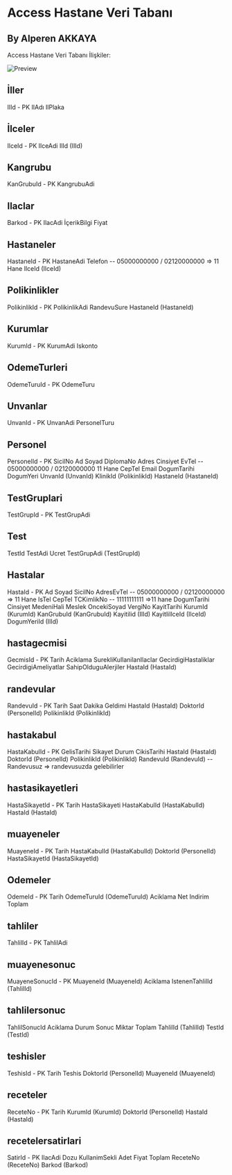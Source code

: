 # Access Hastane Veri Tabanı
## By Alperen AKKAYA

Access Hastane Veri Tabanı İlişkiler:

![Preview](https://i.imgur.com/AQKExgl.png)


İller
------
IlId - PK
IlAdı
IlPlaka

İlceler
--------
IlceId - PK
IlceAdi
IlId (IlId)

Kangrubu
---------
KanGrubuId - PK
KangrubuAdi

Ilaclar
--------
Barkod - PK
IlacAdi
İçerikBilgi
Fiyat

Hastaneler
-----------
HastaneId - PK
HastaneAdi
Telefon -- 05000000000 / 02120000000 => 11 Hane
IlceId (IlceId)

Polikinlikler
--------------
PolikinlikId - PK
PolikinlikAdi
RandevuSure
HastaneId (HastaneId)

Kurumlar
---------
KurumId - PK
KurumAdi
Iskonto

OdemeTurleri
------------
OdemeTuruId - PK
OdemeTuru

Unvanlar
---------
UnvanId - PK
UnvanAdi
PersonelTuru

Personel
---------
PersonelId - PK
SicilNo
Ad
Soyad
DiplomaNo
Adres
Cinsiyet
EvTel -- 05000000000 / 02120000000 11 Hane
CepTel
Email
DogumTarihi
DogumYeri
UnvanId (UnvanId)
KlinikId (PolikinlikId)
HastaneId (HastaneId)

TestGruplari
-------------
TestGrupId - PK
TestGrupAdi

Test
-----
TestId
TestAdi
Ucret
TestGrupAdi (TestGrupId)

Hastalar
---------
HastaId - PK
Ad
Soyad
SicilNo
AdresEvTel -- 05000000000 / 02120000000 => 11 Hane
IsTel
CepTel
TCKimlikNo  -- 11111111111 =>11 hane
DogumTarihi
Cinsiyet
MedeniHali
Meslek
OncekiSoyad
VergiNo
KayitTarihi
KurumId (KurumId)
KanGrubuId (KanGrubuId)
Kayitilid (IlId)
KayitliIlceId (IlceId)
DogumYeriId (IlId)

hastagecmisi
-------------
GecmisId - PK
Tarih
Aciklama
SurekliKullanilanIlaclar
GecirdigiHastaliklar
GecirdigiAmeliyatlar
SahipOlduguAlerjiler
HastaId (HastaId)

randevular
-----------
RandevuId - PK
Tarih
Saat
Dakika
Geldimi
HastaId (HastaId)
DoktorId (PersonelId)
PolikinlikId (PolikinlikId)

hastakabul
-----------
HastaKabulId - PK
GelisTarihi
Sikayet
Durum
CikisTarihi
HastaId (HastaId)
DoktorId (PersonelId)
PolikinlikId (PolikinlikId)
RandevuId (RandevuId)  -- Randevusuz => randevusuzda gelebilirler

hastasikayetleri
-----------------
HastaSikayetId - PK
Tarih
HastaSikayeti
HastaKabulId (HastaKabulId)
HastaId (HastaId)

muayeneler
-----------
MuayeneId - PK
Tarih
HastaKabulId (HastaKabulId)
DoktorId (PersonelId)
HastaSikayetId (HastaSikayetId)

Odemeler
---------
OdemeId - PK
Tarih
OdemeTuruId (OdemeTuruId)
Aciklama
Net
Indirim
Toplam

tahliler
----------
TahlilId - PK
TahlilAdi

muayenesonuc
-------------
MuayeneSonucId - PK
MuayeneId (MuayeneId)
Aciklama
IstenenTahlilId (TahlilId)

tahlilersonuc
--------------
TahlilSonucId
Aciklama
Durum
Sonuc
Miktar
Toplam
TahlilId (TahlilId)
TestId (TestId)

teshisler
----------
TeshisId - PK
Tarih
Teshis
DoktorId (PersonelId)
MuayeneId (MuayeneId)

receteler
----------
ReceteNo - PK
Tarih
KurumId (KurumId)
DoktorId (PersonelId)
HastaId (HastaId)

recetelersatirlari
-------------------
SatirId - PK
IlacAdi
Dozu
KullanimSekli
Adet
Fiyat
Toplam
ReceteNo (ReceteNo)
Barkod (Barkod)

